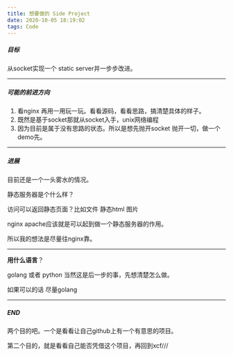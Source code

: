 ```yaml
---
title: 想要做的 Side Project
date: 2020-10-05 18:19:02
tags: Code 
---
```


##### 目标

 从socket实现一个 static server并一步步改进。

<!--more--> 

---

##### 可能的前进方向

1. 看nginx 再用一用玩一玩。看看源码，看看思路，搞清楚具体的样子。
2. 既然是基于socket那就从socket入手，unix网络编程
3. 因为目前是属于没有思路的状态。所以是想先抛开socket 抛开一切，做一个demo先。

---

##### 进展

目前还是一个一头雾水的情况。

静态服务器是个什么样？

访问可以返回静态页面？比如文件 静态html 图片

nginx apache应该就是可以起到做一个静态服务器的作用。

所以我的想法是尽量往nginx靠。

---

**用什么语言**？

golang 或者 python 当然这是后一步的事，先想清楚怎么做。

如果可以的话 尽量golang

---

##### END

两个目的吧。一个是看看让自己github上有一个有意思的项目。

第二个目的，就是看看自己能否凭借这个项目，再回到xcf///

